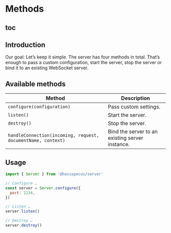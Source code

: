 # Methods

## toc

## Introduction
Our goal: Let’s keep it simple. The server has four methods in total. That’s enough to pass a custom configuration, start the server, stop the server or bind it to an existing WebSocket server.

## Available methods

| Method                                                       | Description                                     |
| ------------------------------------------------------------ | ----------------------------------------------- |
| `configure(configuration)`                                   | Pass custom settings.                           |
| `listen()`                                                   | Start the server.                               |
| `destroy()`                                                  | Stop the server.                                |
| `handleConnection(incoming, request, documentName, context)` | Bind the server to an existing server instance. |

## Usage

```js
import { Server } from '@hocuspocus/server'

// Configure …
const server = Server.configure({
  port: 1234,
})

// Listen …
server.listen()

// Destroy …
server.destroy()
```
